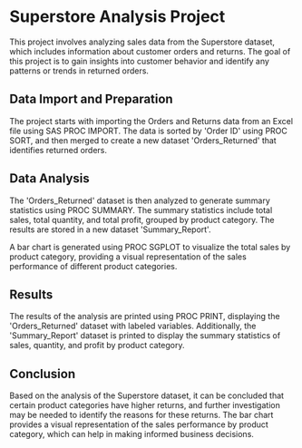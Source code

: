 # Superstore Analysis Project

This project involves analyzing sales data from the Superstore dataset, which includes information about customer orders and returns. The goal of this project is to gain insights into customer behavior and identify any patterns or trends in returned orders.

## Data Import and Preparation

The project starts with importing the Orders and Returns data from an Excel file using SAS PROC IMPORT. The data is sorted by 'Order ID' using PROC SORT, and then merged to create a new dataset 'Orders_Returned' that identifies returned orders.

## Data Analysis

The 'Orders_Returned' dataset is then analyzed to generate summary statistics using PROC SUMMARY. The summary statistics include total sales, total quantity, and total profit, grouped by product category. The results are stored in a new dataset 'Summary_Report'.

A bar chart is generated using PROC SGPLOT to visualize the total sales by product category, providing a visual representation of the sales performance of different product categories.

## Results

The results of the analysis are printed using PROC PRINT, displaying the 'Orders_Returned' dataset with labeled variables. Additionally, the 'Summary_Report' dataset is printed to display the summary statistics of sales, quantity, and profit by product category.

## Conclusion

Based on the analysis of the Superstore dataset, it can be concluded that certain product categories have higher returns, and further investigation may be needed to identify the reasons for these returns. The bar chart provides a visual representation of the sales performance by product category, which can help in making informed business decisions.


